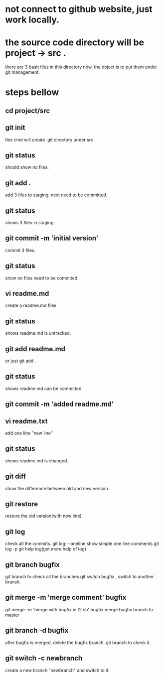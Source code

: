 # not connect to github website, just work locally.
# the source code directory will be  project -> src .
there are 3 bash files in this directory now.
the object is to put them under git management.
# steps bellow
## cd project/src
## git init 
this cmd will create .git directory under src .
## git status
should show no files.
## git add .
add 3 files to staging. 
next need to be committed.
## git status
shows 3 files in staging.
## git commit -m 'initial version'
commit 3 files.
## git status
show no files need to be commited.
## vi readme.md
create a readme.md files
## git status
shows readme.md is untracked.
## git add readme.md
or just git add .
## git status
shows readme.md can be committed.
## git commit -m 'added readme.md'

## vi readme.txt 
add one line "new line"
## git status
shows readme.md is changed.
## git diff
show the difference between old and new version.

## git restore 
restore the old version(with new line)

## git log
check all the commits.
git log --oneline
show simple one line comments
git log -p
git help log(get more help of log)
## git branch bugfix
git branch to check all the branches
git switch bugfix , switch to another bransh.
## git merge -m 'merge comment' bugfix
git merge -m 'merge with bugfix in t2.sh' bugfix
merge bugfix branch to master 
## git branch -d bugfix
after bugfix is merged, delete the bugfix branch.
git branch to check it.

## git switch -c newbranch
create a new branch "newbranch" and switch to it.
